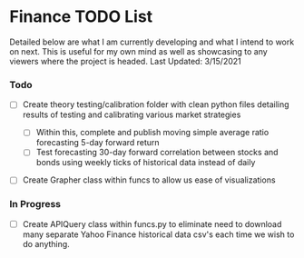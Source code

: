 # Finance TODO List

Detailed below are what I am currently developing and what I intend to work on next. 
This is useful for my own mind as well as showcasing to any viewers where the project is headed.
Last Updated: 3/15/2021

### Todo

- [ ] Create theory testing/calibration folder with clean python files detailing results of testing and calibrating various market strategies
  - [ ] Within this, complete and publish moving simple average ratio forecasting 5-day forward return
  - [ ] Test forecasting 30-day forward correlation between stocks and bonds using weekly ticks of historical data instead of daily
- [ ] Create Grapher class within funcs to allow us ease of visualizations


### In Progress

- [ ] Create APIQuery class within funcs.py to eliminate need to download many separate Yahoo Finance historical data csv's each time we wish to do anything.  
